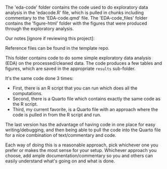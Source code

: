 The 'eda-code' folder contains the code used to do exploratory data analysis in the 'edacode.R' file, which is pulled in chunks including commentary to the 'EDA-code.qmd' file. The 'EDA-code_files' folder contains the 'figure-html' folder with the figures that were produced through the exploratory analysis. 


Our notes [ignore if reviewing this project]: 

Reference files can be found in the template repo. 

This folder contains code to do some simple exploratory data analysis (EDA) on the processed/cleaned data.
The code produces a few tables and figures, which are saved in the appropriate `results` sub-folder.

It's the same code done 3 times:

* First, there is an R script that you can run which does all the computations.
* Second, there is a Quarto file which contains exactly the same code as the R script.
* Third, my current favorite, is a Quarto file with an approach where the code is pulled in from the R script and run.

The last version has the advantage of having code in one place for easy writing/debugging, and then being able to pull the code into the Quarto file for a nice combination of text/commentary and code.

Each way of doing this is a reasonable approach, pick whichever one you prefer or makes the most sense for your setup. Whichever approach you choose, add ample documentation/commentary so you and others can easily understand what's going on and what is done.